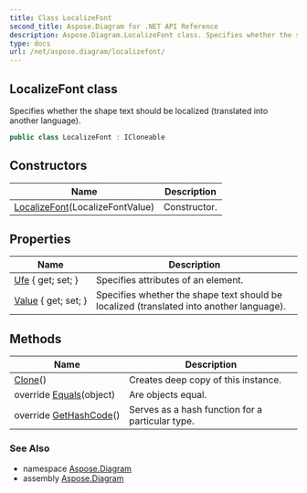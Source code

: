 ```yaml
---
title: Class LocalizeFont
second_title: Aspose.Diagram for .NET API Reference
description: Aspose.Diagram.LocalizeFont class. Specifies whether the shape text should be localized translated into another language
type: docs
url: /net/aspose.diagram/localizefont/
---
```

## LocalizeFont class

Specifies whether the shape text should be localized (translated into another language).

```csharp
public class LocalizeFont : ICloneable
```

## Constructors

| Name | Description |
| --- | --- |
| [LocalizeFont](localizefont/)(LocalizeFontValue) | Constructor. |

## Properties

| Name | Description |
| --- | --- |
| [Ufe](../../aspose.diagram/localizefont/ufe/) { get; set; } | Specifies attributes of an element. |
| [Value](../../aspose.diagram/localizefont/value/) { get; set; } | Specifies whether the shape text should be localized (translated into another language). |

## Methods

| Name | Description |
| --- | --- |
| [Clone](../../aspose.diagram/localizefont/clone/)() | Creates deep copy of this instance. |
| override [Equals](../../aspose.diagram/localizefont/equals/)(object) | Are objects equal. |
| override [GetHashCode](../../aspose.diagram/localizefont/gethashcode/)() | Serves as a hash function for a particular type. |

### See Also

* namespace [Aspose.Diagram](../../aspose.diagram/)
* assembly [Aspose.Diagram](../../)


